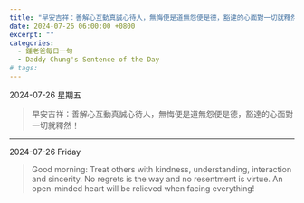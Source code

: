 ```yaml
---
title: "早安吉祥：善解心互動真誠心待人，無悔便是道無怨便是德，豁達的心面對一切就釋然！ <br> Good morning: Treat others with kindness, understanding, interaction and sincerity. No regrets is the way and no resentment is virtue. An open-minded heart will be relieved when facing everything!"
date: 2024-07-26 06:00:00 +0800
excerpt: ""
categories:
  - 鍾老爸每日一句
  - Daddy Chung's Sentence of the Day
# tags:
---
```


2024-07-26 星期五

> 早安吉祥：善解心互動真誠心待人，無悔便是道無怨便是德，豁達的心面對一切就釋然！

---

2024-07-26 Friday

> Good morning: Treat others with kindness, understanding, interaction and sincerity. No regrets is the way and no resentment is virtue. An open-minded heart will be relieved when facing everything!
